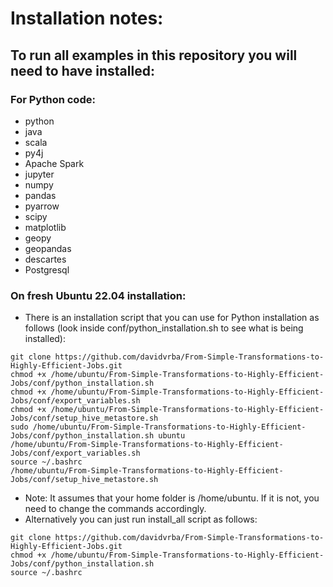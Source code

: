 # Installation notes:

## To run all examples in this repository you will need to have installed:

### For Python code:
* python
* java
* scala
* py4j
* Apache Spark
* jupyter
* numpy
* pandas
* pyarrow
* scipy
* matplotlib
* geopy
* geopandas
* descartes
* Postgresql

### On fresh Ubuntu 22.04 installation:
* There is an installation script that you can use for Python installation as follows (look inside conf/python_installation.sh to see what is being installed):
```
git clone https://github.com/davidvrba/From-Simple-Transformations-to-Highly-Efficient-Jobs.git
chmod +x /home/ubuntu/From-Simple-Transformations-to-Highly-Efficient-Jobs/conf/python_installation.sh
chmod +x /home/ubuntu/From-Simple-Transformations-to-Highly-Efficient-Jobs/conf/export_variables.sh
chmod +x /home/ubuntu/From-Simple-Transformations-to-Highly-Efficient-Jobs/conf/setup_hive_metastore.sh
sudo /home/ubuntu/From-Simple-Transformations-to-Highly-Efficient-Jobs/conf/python_installation.sh ubuntu
/home/ubuntu/From-Simple-Transformations-to-Highly-Efficient-Jobs/conf/export_variables.sh
source ~/.bashrc
/home/ubuntu/From-Simple-Transformations-to-Highly-Efficient-Jobs/conf/setup_hive_metastore.sh

```
* Note: It assumes that your home folder is /home/ubuntu. If it is not, you need to change the commands accordingly.
* Alternatively you can just run install_all script as follows:
```
git clone https://github.com/davidvrba/From-Simple-Transformations-to-Highly-Efficient-Jobs.git
chmod +x /home/ubuntu/From-Simple-Transformations-to-Highly-Efficient-Jobs/conf/python_installation.sh
source ~/.bashrc
```

